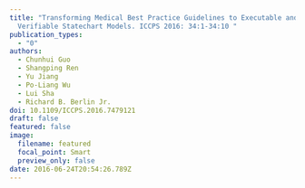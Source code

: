 ```yaml
---
title: "Transforming Medical Best Practice Guidelines to Executable and
  Verifiable Statechart Models. ICCPS 2016: 34:1-34:10 "
publication_types:
  - "0"
authors:
  - Chunhui Guo
  - Shangping Ren
  - Yu Jiang
  - Po-Liang Wu
  - Lui Sha
  - Richard B. Berlin Jr.
doi: 10.1109/ICCPS.2016.7479121
draft: false
featured: false
image:
  filename: featured
  focal_point: Smart
  preview_only: false
date: 2016-06-24T20:54:26.789Z
---
```

